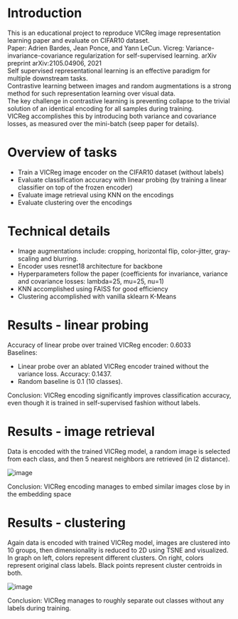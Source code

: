 # Introduction

This is an educational project to reproduce VICReg image representation learning paper and evaluate on CIFAR10 dataset.  
Paper: Adrien Bardes, Jean Ponce, and Yann LeCun. Vicreg: Variance-invariance-covariance regularization for self-supervised learning.
arXiv preprint arXiv:2105.04906, 2021  
Self supervised representational learning is an effective paradigm for multiple downstream tasks.  
Contrastive learning between images and random augmentations is a strong method for such representation learning over visual data.  
The key challenge in contrastive learning is preventing collapse to the trivial solution of an identical encoding for all samples during training.  
VICReg accomplishes this by introducing both variance and covariance losses, as measured over the mini-batch (seep paper for details).  

# Overview of tasks

- Train a VICReg image encoder on the CIFAR10 dataset (without labels)
- Evaluate classification accuracy with linear probing (by training a linear classifier on top of the frozen encoder)
- Evaluate image retrieval using KNN on the encodings
- Evaluate clustering over the encodings

# Technical details

- Image augmentations include: cropping, horizontal flip, color-jitter, gray-scaling and blurring.
- Encoder uses resnet18 architecture for backbone
- Hyperparameters follow the paper (coefficients for invariance, variance and covariance losses: lambda=25, mu=25, nu=1)
- KNN accomplished using FAISS for good efficiency
- Clustering accomplished with vanilla sklearn K-Means

# Results - linear probing

Accuracy of linear probe over trained VICReg encoder: 0.6033  
Baselines:
- Linear probe over an ablated VICReg encoder trained without the variance loss. Accuracy: 0.1437.
- Random baseline is 0.1 (10 classes).
  
Conclusion: VICReg encoding significantly improves classification accuracy, even though it is trained in self-supervised fashion without labels.

# Results - image retrieval

Data is encoded with the trained VICReg model, a random image is selected from each class, and then 5 nearest neighbors are retrieved (in l2 distance).

![image](https://github.com/ReserveJudgement/VICReg-Reproduction/assets/150562945/2fb2535f-86ed-4eb1-bdfb-c18cf918ffe3)

Conclusion: VICReg encoding manages to embed similar images close by in the embedding space

# Results - clustering

Again data is encoded with trained VICReg model, images are clustered into 10 groups, then dimensionality is reduced to 2D using TSNE and visualized.  
In graph on left, colors represent different clusters. On right, colors represent original class labels. Black points represent cluster centroids in both.

![image](https://github.com/ReserveJudgement/VICReg-Reproduction/assets/150562945/cd0fb962-37bd-4995-bce3-15cccd85a7cd)

Conclusion: VICReg manages to roughly separate out classes without any labels during training.
